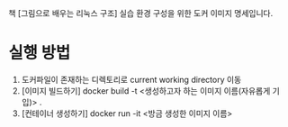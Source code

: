 책 [그림으로 배우는 리눅스 구조] 실습 환경 구성을 위한 도커 이미지 명세입니다.

# 실행 방법

1. 도커파일이 존재하는 디렉토리로 current working directory 이동
2. [이미지 빌드하기] docker build -t <생성하고자 하는 이미지 이름(자유롭게 기입)> .
3. [컨테이너 생성하기] docker run -it <방금 생성한 이미지 이름>
